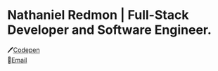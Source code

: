 
# Nathaniel Redmon | Full-Stack Developer and Software Engineer.

:pen:[Codepen](https://codepen.io/nathanielredmon) <br />
:e-mail:[Email](mailto:nathanielredmon@gmail.com) <br />

